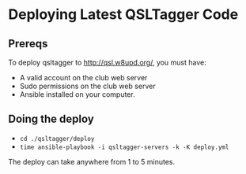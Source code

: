# Deploying Latest QSLTagger Code

## Prereqs

To deploy qsltagger to http://qsl.w8upd.org/, you must have:

  - A valid account on the club web server
  - Sudo permissions on the club web server
  - Ansible installed on your computer.

## Doing the deploy

* `cd ./qsltagger/deploy`
* `time ansible-playbook -i qsltagger-servers -k -K deploy.yml`

The deploy can take anywhere from 1 to 5 minutes.
